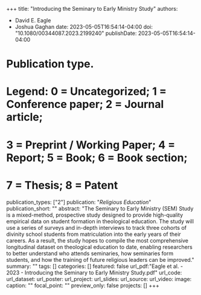 +++
title: "Introducing the Seminary to Early Ministry Study"
authors:
- David E. Eagle
- Joshua Gaghan
date: 2023-05-05T16:54:14-04:00
doi: "10.1080/00344087.2023.2199240"
publishDate: 2023-05-05T16:54:14-04:00
# Publication type.
# Legend: 0 = Uncategorized; 1 = Conference paper; 2 = Journal article;
# 3 = Preprint / Working Paper; 4 = Report; 5 = Book; 6 = Book section;
# 7 = Thesis; 8 = Patent
publication_types: ["2"]
publication: "*Religious Education*"
publication_short: ""
abstract: "The Seminary to Early Ministry (SEM) Study is a mixed-method, prospective study designed to provide high-quality empirical data on student formation in theological education. The study will use a series of surveys and in-depth interviews to track three cohorts of divinity school students from matriculation into the early years of their careers. As a result, the study hopes to compile the most comprehensive longitudinal dataset on theological education to date, enabling researchers to better understand who attends seminaries, how seminaries form students, and how the training of future religious leaders can be improved."
summary: ""
tags: []
categories: []
featured: false
url_pdf:"Eagle et al. - 2023 - Introducing the Seminary to Early Ministry Study.pdf"
url_code:
url_dataset:
url_poster:
url_project:
url_slides:
url_source:
url_video:
image:
  caption: ""
  focal_point: ""
  preview_only: false
projects: []
+++
